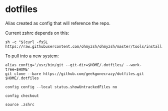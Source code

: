 # dotfiles

Alias created as config that will reference the repo.

Current zshrc depends on this:
```
sh -c "$(curl -fsSL https://raw.githubusercontent.com/ohmyzsh/ohmyzsh/master/tools/install.sh)"
```

To pull into a new system:

``` 
alias config='/usr/bin/git --git-dir=$HOME/.dotfiles/ --work-tree=$HOME'
git clone --bare https://github.com/geekgonecrazy/dotfiles.git $HOME/.dotfiles

config config --local status.showUntrackedFiles no

config checkout

source .zshrc
```
